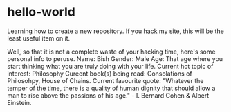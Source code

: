 # hello-world
Learning how to create a new repository. If you hack my site, this will be the least useful item on it.

Well, so that it is not a complete waste of your hacking time, here's some personal info to peruse.
Name: Bish
Gender: Male
Age: That age where you start thinking what you are truly doing with your life.
Current hot topic of interest: Philosophy
Cureent book(s) being read: Consolations of Philosohpy, House of Chains.
Current favourite quote: "Whatever the temper of the time, there is a quality of human dignity that should allow a man to rise above the passions of his age." - I. Bernard Cohen & Albert Einstein.
